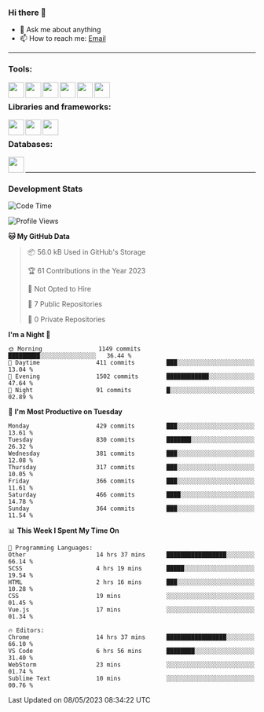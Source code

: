 ### Hi there 👋

- 💬 Ask me about anything
- 📫 How to reach me: [Email]

---

### Tools:
<img align='left' height="32" width="32" src="https://cdn.jsdelivr.net/npm/simple-icons@4.8.0/icons/phpstorm.svg" />
<img align='left' height="32" width="32" src="https://cdn.jsdelivr.net/npm/simple-icons@4.8.0/icons/webstorm.svg" />
<img align='left' height="32" width="32" src="https://cdn.jsdelivr.net/npm/simple-icons@4.8.0/icons/visualstudiocode.svg" />
<img align='left' height="32" width="32" src="https://cdn.jsdelivr.net/npm/simple-icons@4.8.0/icons/sublimetext.svg" />
<img align='left' height="32" width="32" src="https://cdn.jsdelivr.net/npm/simple-icons@4.8.0/icons/laragon.svg" />
<img align='left' height="32" width="32" src="https://cdn.jsdelivr.net/npm/simple-icons@4.8.0/icons/docker.svg" />
<br>

### Libraries and frameworks:
<img align='left' height="32" width="32" src="https://cdn.jsdelivr.net/npm/simple-icons@4.8.0/icons/laravel.svg" />
<img align='left' height="32" width="32" src="https://cdn.jsdelivr.net/npm/simple-icons@4.8.0/icons/vue-dot-js.svg" />
<img align='left' height="32" width="32" src="https://cdn.jsdelivr.net/npm/simple-icons@4.8.0/icons/jquery.svg" />
<br>

### Databases:
<img align='left' height="32" width="32" src="https://cdn.jsdelivr.net/npm/simple-icons@4.8.0/icons/mysql.svg" />
<br>

---
### Development Stats
<!--START_SECTION:waka-->
![Code Time](http://img.shields.io/badge/Code%20Time-1%2C531%20hrs%206%20mins-blue)

![Profile Views](http://img.shields.io/badge/Profile%20Views-0-blue)

**🐱 My GitHub Data** 

> 📦 56.0 kB Used in GitHub's Storage 
 > 
> 🏆 61 Contributions in the Year 2023
 > 
> 🚫 Not Opted to Hire
 > 
> 📜 7 Public Repositories 
 > 
> 🔑 0 Private Repositories 
 > 
**I'm a Night 🦉** 

```text
🌞 Morning                1149 commits        █████████░░░░░░░░░░░░░░░░   36.44 % 
🌆 Daytime                411 commits         ███░░░░░░░░░░░░░░░░░░░░░░   13.04 % 
🌃 Evening                1502 commits        ████████████░░░░░░░░░░░░░   47.64 % 
🌙 Night                  91 commits          █░░░░░░░░░░░░░░░░░░░░░░░░   02.89 % 
```
📅 **I'm Most Productive on Tuesday** 

```text
Monday                   429 commits         ███░░░░░░░░░░░░░░░░░░░░░░   13.61 % 
Tuesday                  830 commits         ███████░░░░░░░░░░░░░░░░░░   26.32 % 
Wednesday                381 commits         ███░░░░░░░░░░░░░░░░░░░░░░   12.08 % 
Thursday                 317 commits         ███░░░░░░░░░░░░░░░░░░░░░░   10.05 % 
Friday                   366 commits         ███░░░░░░░░░░░░░░░░░░░░░░   11.61 % 
Saturday                 466 commits         ████░░░░░░░░░░░░░░░░░░░░░   14.78 % 
Sunday                   364 commits         ███░░░░░░░░░░░░░░░░░░░░░░   11.54 % 
```


📊 **This Week I Spent My Time On** 

```text
💬 Programming Languages: 
Other                    14 hrs 37 mins      █████████████████░░░░░░░░   66.14 % 
SCSS                     4 hrs 19 mins       █████░░░░░░░░░░░░░░░░░░░░   19.54 % 
HTML                     2 hrs 16 mins       ███░░░░░░░░░░░░░░░░░░░░░░   10.28 % 
CSS                      19 mins             ░░░░░░░░░░░░░░░░░░░░░░░░░   01.45 % 
Vue.js                   17 mins             ░░░░░░░░░░░░░░░░░░░░░░░░░   01.34 % 

🔥 Editors: 
Chrome                   14 hrs 37 mins      █████████████████░░░░░░░░   66.10 % 
VS Code                  6 hrs 56 mins       ████████░░░░░░░░░░░░░░░░░   31.40 % 
WebStorm                 23 mins             ░░░░░░░░░░░░░░░░░░░░░░░░░   01.74 % 
Sublime Text             10 mins             ░░░░░░░░░░░░░░░░░░░░░░░░░   00.76 % 
```


 Last Updated on 08/05/2023 08:34:22 UTC
<!--END_SECTION:waka-->

[huyviet]: https://huyviet.vn/
[EMAIl]: https://mail.google.com/mail/u/0/?fs=1&tf=cm&source=mailto&to=huynguyenviet0110@gmail.com
